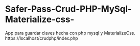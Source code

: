 # Safer-Pass-Crud-PHP-MySql-Materialize-css-
App para guardar claves hecha con php mysql y MaterializeCss.
https://localhost/crudphp/index.php
